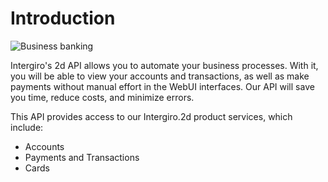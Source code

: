 # Introduction

<img :src="$withBase('/assets/img/introduction.2d.png')" alt="Business banking">

Intergiro's 2d API allows you to automate your business processes. With it, you will be able to view your accounts and transactions, as well as make payments without manual effort in the WebUI interfaces. Our API will save you time, reduce costs, and minimize errors.

This API provides access to our Intergiro.2d product services, which include:

 - Accounts
 - Payments and Transactions
 - Cards
